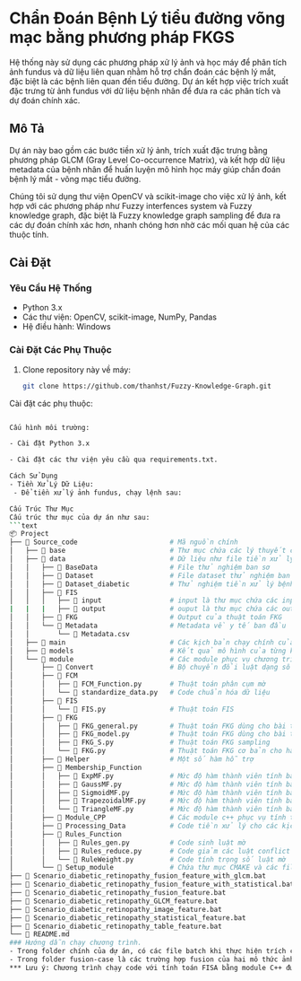# Chẩn Đoán Bệnh Lý tiểu đường võng mạc bằng phương pháp FKGS

Hệ thống này sử dụng các phương pháp xử lý ảnh và học máy để phân tích ảnh fundus và dữ liệu liên quan nhằm hỗ trợ chẩn đoán các bệnh lý mắt, đặc biệt là các bệnh liên quan đến tiểu đường. Dự án kết hợp việc trích xuất đặc trưng từ ảnh fundus với dữ liệu bệnh nhân để đưa ra các phân tích và dự đoán chính xác.

## Mô Tả

Dự án này bao gồm các bước tiền xử lý ảnh, trích xuất đặc trưng bằng phương pháp GLCM (Gray Level Co-occurrence Matrix), và kết hợp dữ liệu metadata của bệnh nhân để huấn luyện mô hình học máy giúp chẩn đoán bệnh lý mắt - võng mạc tiểu đường.

Chúng tôi sử dụng thư viện OpenCV và scikit-image cho việc xử lý ảnh, kết hợp với các phương pháp như Fuzzy interfences system và Fuzzy knowledge graph, đặc biệt là Fuzzy knowledge graph sampling để đưa ra các dự đoán chính xác hơn, nhanh chóng hơn nhờ các mối quan hệ của các thuộc tính.

## Cài Đặt

### Yêu Cầu Hệ Thống

- Python 3.x
- Các thư viện: OpenCV, scikit-image, NumPy, Pandas
- Hệ điều hành: Windows

### Cài Đặt Các Phụ Thuộc

1. Clone repository này về máy:
   ```bash
   git clone https://github.com/thanhst/Fuzzy-Knowledge-Graph.git

Cài đặt các phụ thuộc:
   ```bash pip install -r requirements.txt

Cấu hình môi trường:

- Cài đặt Python 3.x

- Cài đặt các thư viện yêu cầu qua requirements.txt.

Cách Sử Dụng
- Tiền Xử Lý Dữ Liệu:
    - Để tiền xử lý ảnh fundus, chạy lệnh sau:

Cấu Trúc Thư Mục
Cấu trúc thư mục của dự án như sau:
```text
📦 Project
├── 📁 Source_code                       # Mã nguồn chính
│   ├── 📁 base                          # Thư mục chứa các lý thuyết cơ sở cho phương pháp phát triển sau này.
│   ├── 📁 data                          # Dữ liệu như file tiền xử lý, luật FRB, và các file mô hình
│   │   ├── 📁 BaseData                  # File thử nghiệm ban sơ
│   │   ├── 📁 Dataset                   # File dataset thử nghiệm ban sơ
│   │   ├── 📁 Dataset_diabetic          # Thử nghiệm tiền xử lý bệnh võng mạc tiểu đường của từng kịch bản chạy
│   │   ├── 📁 FIS
│   │   │   ├── 📁 input                 # input là thư mục chứa các input đầu vào train, test của mô hình FIS với từng kịch bản
|   |   |   ├── 📁 output                # ouput là thư mục chứa các output đầu ra của FIS là FRB cơ bản dùng cho FKG, rules list, ...
│   │   ├── 📁 FKG                       # Output của thuật toán FKG
│   │   └── 📁 Metadata                  # Metadata về y tế ban đầu
│   │       └── 📄 Metadata.csv
│   ├── 📁 main                          # Các kịch bản chạy chính của chương trình
│   ├── 📁 models                        # Kết quả mô hình của từng kịch bản
│   └── 📁 module                        # Các module phục vụ chương trình
│       ├── 📁 Convert                   # Bộ chuyển đổi luật dạng số học thành dạng ngôn ngữ
│       ├── 📁 FCM
│       │   ├── 📄 FCM_Function.py       # Thuật toán phân cụm mờ
│       │   └── 📄 standardize_data.py   # Code chuẩn hóa dữ liệu
│       ├── 📁 FIS
│       │   └── 📄 FIS.py                # Thuật toán FIS
│       ├── 📁 FKG
│       │   ├── 📄 FKG_general.py        # Thuật toán FKG dùng cho bài toán nhiều nhãn
│       │   ├── 📄 FKG_model.py          # Thuật toán FKG dùng cho bài toán 6 nhãn
│       │   ├── 📄 FKG_S.py              # Thuật toán FKG sampling
│       │   └── 📄 FKG.py                # Thuật toán FKG cơ bản cho hai nhãn
│       ├── 📁 Helper                    # Một số hàm hỗ trợ
│       ├── 📁 Membership_Function
│       │   ├── 📄 ExpMF.py              # Mức độ hàm thành viên tính bằng hàm mũ
│       │   ├── 📄 GaussMF.py            # Mức độ hàm thành viên tính bằng hàm Gaussian
│       │   ├── 📄 SigmoidMF.py          # Mức độ hàm thành viên tính bằng hàm Sigmoid
│       │   ├── 📄 TrapezoidalMF.py      # Mức độ hàm thành viên tính bằng hàm hình thang
│       │   └── 📄 TriangleMF.py         # Mức độ hàm thành viên tính bằng hàm tam giác
│       ├── 📁 Module_CPP                # Các module c++ phục vụ tính toán
│       ├── 📁 Processing_Data           # Code tiền xử lý cho các kịch bản
│       ├── 📁 Rules_Function
│       │   ├── 📄 Rules_gen.py          # Code sinh luật mờ
│       │   ├── 📄 Rules_reduce.py       # Code giảm các luật conflict và các luật trùng nhau
│       │   └── 📄 RuleWeight.py         # Code tính trọng số luật mờ
│       └── 📁 Setup_module              # Chứa thư mục CMAKE và các file c++, pyd phục vụ cho việc xây dựng module python bằng c++ hỗ trợ hiệu suất tính toán.
├── 📄 Scenario_diabetic_retinopathy_fusion_feature_with_glcm.bat                   # Kịch bản kết hợp GLCM với metadata
├── 📄 Scenario_diabetic_retinopathy_fusion_feature_with_statistical.bat            # Kịch bản kết hợp statistical với metadata
├── 📄 Scenario_diabetic_retinopathy_fusion_feature.bat                             # Kết hợp GLCM, statistical với metadata
├── 📄 Scenario_diabetic_retinopathy_GLCM_feature.bat                               # Kịch bản thuộc tính GLCM của ảnh
├── 📄 Scenario_diabetic_retinopathy_image_feature.bat                              # Kịch bản thuộc tính ảnh
├── 📄 Scenario_diabetic_retinopathy_statistical_feature.bat                        # Kịch bản statistical của ảnh
├── 📄 Scenario_diabetic_retinopathy_table_feature.bat                              # Kịch bản metadata dạng table
└── 📄 README.md                                                                    # Tệp README của dự án
### Hướng dẫn chạy chương trình.
- Trong folder chính của dự án, có các file batch khi thực hiện trích các đặc trưng từ ảnh, bảng và kết hợp. Bấm chạy các file batch để chương trình hoạt động.
- Trong folder fusion-case là các trường hợp fusion của hai mô thức ảnh và bảng, có các trường hợp như kết hợp fusion theo wrapper, feature selection, filter multimodal , hadamard và tensor selection. Bấm chạy các file batch để chương trình hoạt động.
*** Lưu ý: Chương trình chạy code với tính toán FISA bằng module C++ được build trên window, máy linux sẽ chưa thể hoạt động được. ***


